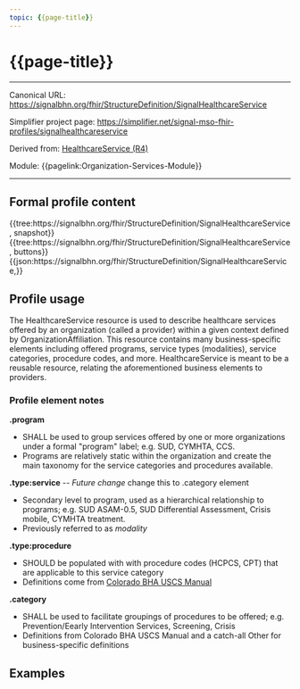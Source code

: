```yaml
---
topic: {{page-title}}
---
```


# {{page-title}}

---

Canonical URL: https://signalbhn.org/fhir/StructureDefinition/SignalHealthcareService

Simplifier project page: https://simplifier.net/signal-mso-fhir-profiles/signalhealthcareservice

Derived from: [HealthcareService (R4)](http://hl7.org/fhir/R4/healthcareservice.html)

Module:  {{pagelink:Organization-Services-Module}}

---

## Formal profile content
<tabs>
	<tab title="Tree snapshot">
		{{tree:https://signalbhn.org/fhir/StructureDefinition/SignalHealthcareService, snapshot}}
	</tab>
	<tab title="Tree, diff/hybrid/snapshot">
		{{tree:https://signalbhn.org/fhir/StructureDefinition/SignalHealthcareService, buttons}}
	</tab>
	<tab title="JSON">
		{{json:https://signalbhn.org/fhir/StructureDefinition/SignalHealthcareService,}}
	</tab>
</tabs>

## Profile usage

The HealthcareService resource is used to describe healthcare services offered by an organization (called a provider) within a given context defined by OrganizationAffiliation. This resource contains many business-specific elements including offered programs, service types (modalities), service categories, procedure codes, and more.  HealthcareService is meant to be a reusable resource, relating the aforementioned business elements to providers.

### Profile element notes

**.program**
- SHALL be used to group services offered by one or more organizations under a formal "program" label; e.g. SUD, CYMHTA, CCS.
- Programs are relatively static within the organization and create the main taxonomy for the service categories and procedures available.

**.type:service**  -- *Future change* change this to .category element
- Secondary level to program, used as a hierarchical relationship to programs; e.g. SUD ASAM-0.5, SUD Differential Assessment, Crisis mobile, CYMHTA treatment.
- Previously referred to as *modality*

**.type:procedure**
- SHOULD be populated with with procedure codes (HCPCS, CPT) that are applicable to this service category
- Definitions come from [Colorado BHA USCS Manual](https://hcpf.colorado.gov/sites/hcpf/files/July%202023%20USCS%20Manual%20Draft%20-Final.pdf)

**.category**
- SHALL be used to facilitate groupings of procedures to be offered; e.g. Prevention/Eearly Intervention Services, Screening, Crisis
- Definitions from Colorado BHA USCS Manual and a catch-all Other for business-specific definitions

## Examples
